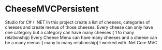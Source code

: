 # CheeseMVCPersistent
Studio for C# / .NET
In this project create a list of cheeses, categories of cheeses and create menus of those cheeses.
Every cheese can only have one category but a category can have many cheeses ( 1 to many relationship)
Every Cheese Menu can have many cheeses and a cheese can be a many menus ( many to many relationship)
I worked with .Net Core MVC

